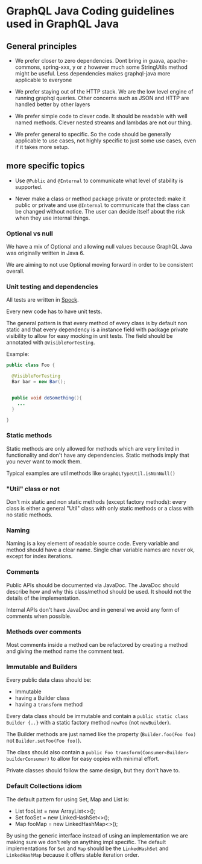 # GraphQL Java Coding guidelines used in GraphQL Java


## General principles

- We prefer closer to zero dependencies. Dont bring in guava, apache-commons, spring-xxx, y or z however much some StringUtils method might be useful. Less dependencies makes graphql-java more applicable to everyone

- We prefer staying out of the HTTP stack. We are the low level engine of running graphql queries. Other concerns such as JSON and HTTP are handled better by other layers

- We prefer simple code to clever code. It should be readable with well named methods. Clever nested streams and lambdas are not our thing.

- We prefer general to specific. So the code should be generally applicable to use cases, not highly specific to just some use cases, even if it takes more setup.


## more specific topics

- Use `@Public` and `@Internal` to communicate what level of stability is supported. 

- Never make a class or method package private or protected: 
make it public or private and use `@Internal` to communicate that the class can be changed without notice. 
The user can decide itself about the risk when they use internal things.

### Optional vs null
We have a mix of Optional and allowing null values because GraphQL Java was originally written in Java 6.

We are aiming to not use Optional moving forward in order to be consistent overall.

### Unit testing and dependencies
All tests are written in [Spock](http://spockframework.org).

Every new code has to have unit tests. 

The general pattern is that every method of every class is by default non static and that every dependency is a instance field with package private visibility 
to allow for easy mocking in unit tests. The field should be annotated with `@VisibleForTesting`.

Example:

```java
public class Foo {

  @VisibleForTesting
  Bar bar = new Bar();


  public void doSomething(){
    ...
  }

} 

```

### Static methods 
Static methods are only allowed for methods which are very limited in functionality and don't have any dependencies. 
Static methods imply that you never want to mock them.

Typical examples are util methods like `GraphQLTypeUtil.isNonNull()` 

### "Util" class or not
Don't mix static and non static methods (except factory methods): 
every class is either a general "Util" class with only static methods or a class with no static methods.


### Naming
Naming is a key element of readable source code. 
Every variable and method should have a clear name. Single char variable names are never ok, except for index iterations.

### Comments
Public APIs should be documented via JavaDoc. The JavaDoc should describe how and why this class/method should be used. It should not the details of the implementation.

Internal APIs don't have JavaDoc and in general we avoid any form of comments when possible.

### Methods over comments
Most comments inside a method can be refactored by creating a method and giving the method name the comment text.

### Immutable and Builders
Every public data class should be:

- Immutable 
- having a Builder class 
- having a `transform` method


Every data class should be immutable and contain a `public static class Builder {..}` with a static factory method `newFoo` (not `newBuilder`).

The Builder methods are just named like the property (`Builder.foo(Foo foo)` not `Builder.setFoo(Foo foo)`). 

The class should also contain a `public Foo transform(Consumer<Builder> builderConsumer)` to allow for easy copies with minimal effort.

Private classes should follow the same design, but they don't have to.

### Default Collections idiom

The default pattern for using Set, Map and List is:
- List<Foo> fooList = new ArrayList<>();
- Set<Foo> fooSet = new LinkedHashSet<>();
- Map<Foo> fooMap = new LinkedHashMap<>();

By using the generic interface instead of using an implementation we are making sure we 
don't rely on anything impl specific.
The default implementations for `Set` and `Map` should be the `LinkedHashSet` and `LinkedHashMap` 
because it offers stable iteration order.



